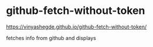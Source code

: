 # github-fetch-without-token 

https://vinyashegde.github.io/github-fetch-without-token/

 fetches info from github and displays
